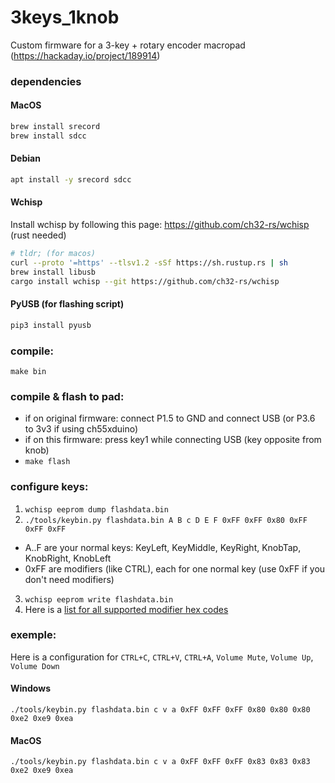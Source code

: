 # 3keys_1knob
Custom firmware for a 3-key + rotary encoder macropad (https://hackaday.io/project/189914)

### dependencies

#### MacOS
```bash
brew install srecord
brew install sdcc
```
#### Debian
```bash
apt install -y srecord sdcc
```

#### Wchisp
Install wchisp by following this page: https://github.com/ch32-rs/wchisp (rust needed)
```bash
# tldr; (for macos)
curl --proto '=https' --tlsv1.2 -sSf https://sh.rustup.rs | sh
brew install libusb
cargo install wchisp --git https://github.com/ch32-rs/wchisp
```


#### PyUSB (for flashing script)
```bash
pip3 install pyusb
```

### compile:
`make bin`

### compile & flash to pad:
- if on original firmware: connect P1.5 to GND and connect USB (or P3.6 to 3v3 if using ch55xduino)
- if on this firmware: press key1 while connecting USB (key opposite from knob)
- `make flash`

### configure keys:
1. `wchisp eeprom dump flashdata.bin`
2. `./tools/keybin.py flashdata.bin A B c D E F 0xFF 0xFF 0x80 0xFF 0xFF 0xFF`
- A..F are your normal keys: KeyLeft, KeyMiddle, KeyRight, KnobTap, KnobRight, KnobLeft
- 0xFF are modifiers (like CTRL), each for one normal key (use 0xFF if you don't need modifiers)
3. `wchisp eeprom write flashdata.bin`
4. Here is a [list for all supported modifier hex codes](include/usb_conkbd.h#L31)

### exemple:

Here is a configuration for `CTRL+C`, `CTRL+V`, `CTRL+A`, `Volume Mute`, `Volume Up`, `Volume Down`

#### Windows
`./tools/keybin.py flashdata.bin c v a 0xFF 0xFF 0xFF 0x80 0x80 0x80 0xe2 0xe9 0xea`

#### MacOS
`./tools/keybin.py flashdata.bin c v a 0xFF 0xFF 0xFF 0x83 0x83 0x83 0xe2 0xe9 0xea`
